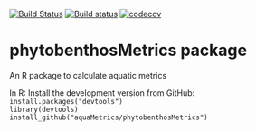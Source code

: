 [![Build Status](https://travis-ci.org/aquaMetrics/phytobenthosMetrics.svg?branch=master)](https://travis-ci.org/aquaMetrics/phytobenthosMetrics)
[![Build status](https://ci.appveyor.com/api/projects/status/n9g0anyf559txvqx/branch/master?svg=true)](https://ci.appveyor.com/project/ecodata1/phytobenthosMetrics/branch/master)
[![codecov](https://codecov.io/gh/aquaMetrics/phytobenthosMetrics/branch/master/graph/badge.svg)](https://codecov.io/gh/aquaMetrics/phytobenthosMetrics)

# phytobenthosMetrics package

An R package to calculate aquatic metrics  

In R: Install the development version from GitHub:  
``install.packages("devtools")``  
``library(devtools)``   
``install_github("aquaMetrics/phytobenthosMetrics")``  
  


